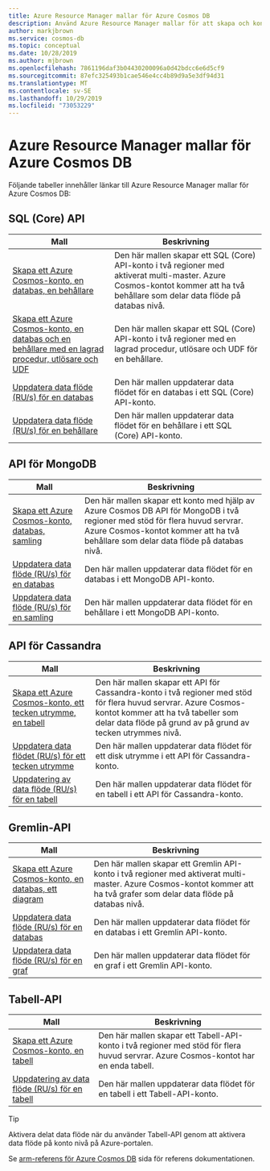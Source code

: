 ```yaml
---
title: Azure Resource Manager mallar för Azure Cosmos DB
description: Använd Azure Resource Manager mallar för att skapa och konfigurera Azure Cosmos DB.
author: markjbrown
ms.service: cosmos-db
ms.topic: conceptual
ms.date: 10/28/2019
ms.author: mjbrown
ms.openlocfilehash: 7861196daf3b04430200096a0d42bdcc6e6d5cf9
ms.sourcegitcommit: 87efc325493b1cae546e4cc4b89d9a5e3df94d31
ms.translationtype: MT
ms.contentlocale: sv-SE
ms.lasthandoff: 10/29/2019
ms.locfileid: "73053229"
---
```

# <a name="azure-resource-manager-templates-for-azure-cosmos-db"></a>Azure Resource Manager mallar för Azure Cosmos DB

Följande tabeller innehåller länkar till Azure Resource Manager mallar för Azure Cosmos DB:

## <a name="sql-core-api"></a>SQL (Core) API

|**Mall**|**Beskrivning**|
|---|---|
|[Skapa ett Azure Cosmos-konto, en databas, en behållare](manage-sql-with-resource-manager.md#create-resource) | Den här mallen skapar ett SQL (Core) API-konto i två regioner med aktiverat multi-master. Azure Cosmos-kontot kommer att ha två behållare som delar data flöde på databas nivå. |
|[Skapa ett Azure Cosmos-konto, en databas och en behållare med en lagrad procedur, utlösare och UDF](manage-sql-with-resource-manager.md#create-sproc) | Den här mallen skapar ett SQL (Core) API-konto i två regioner med en lagrad procedur, utlösare och UDF för en behållare. |
|[Uppdatera data flöde (RU/s) för en databas](manage-sql-with-resource-manager.md#database-ru-update) | Den här mallen uppdaterar data flödet för en databas i ett SQL (Core) API-konto. |
|[Uppdatera data flöde (RU/s) för en behållare](manage-sql-with-resource-manager.md#container-ru-update) | Den här mallen uppdaterar data flödet för en behållare i ett SQL (Core) API-konto. |

## <a name="mongodb-api"></a>API för MongoDB

|**Mall**|**Beskrivning**|
|---| ---|
|[Skapa ett Azure Cosmos-konto, databas, samling](manage-mongodb-with-resource-manager.md#create-resource) | Den här mallen skapar ett konto med hjälp av Azure Cosmos DB API för MongoDB i två regioner med stöd för flera huvud servrar. Azure Cosmos-kontot kommer att ha två behållare som delar data flöde på databas nivå. |
|[Uppdatera data flöde (RU/s) för en databas](manage-mongodb-with-resource-manager.md#database-ru-update) | Den här mallen uppdaterar data flödet för en databas i ett MongoDB API-konto. |
|[Uppdatera data flöde (RU/s) för en samling](manage-mongodb-with-resource-manager.md#collection-ru-update) | Den här mallen uppdaterar data flödet för en behållare i ett MongoDB API-konto. |

## <a name="cassandra-api"></a>API för Cassandra

|**Mall**|**Beskrivning**|
|---| ---|
|[Skapa ett Azure Cosmos-konto, ett tecken utrymme, en tabell](manage-cassandra-with-resource-manager.md#create-resource) | Den här mallen skapar ett API för Cassandra-konto i två regioner med stöd för flera huvud servrar. Azure Cosmos-kontot kommer att ha två tabeller som delar data flöde på grund av på grund av tecken utrymmes nivå. |
|[Uppdatera data flödet (RU/s) för ett tecken utrymme](manage-cassandra-with-resource-manager.md#keyspace-ru-update) | Den här mallen uppdaterar data flödet för ett disk utrymme i ett API för Cassandra-konto. |
|[Uppdatering av data flöde (RU/s) för en tabell](manage-cassandra-with-resource-manager.md#table-ru-update) | Den här mallen uppdaterar data flödet för en tabell i ett API för Cassandra-konto. |

## <a name="gremlin-api"></a>Gremlin-API

|**Mall**|**Beskrivning**|
|---| ---|
|[Skapa ett Azure Cosmos-konto, en databas, ett diagram](manage-gremlin-with-resource-manager.md#create-resource) | Den här mallen skapar ett Gremlin API-konto i två regioner med aktiverat multi-master. Azure Cosmos-kontot kommer att ha två grafer som delar data flöde på databas nivå. |
|[Uppdatera data flöde (RU/s) för en databas](manage-gremlin-with-resource-manager.md#database-ru-update) | Den här mallen uppdaterar data flödet för en databas i ett Gremlin API-konto. |
|[Uppdatera data flöde (RU/s) för en graf](manage-gremlin-with-resource-manager.md#graph-ru-update) | Den här mallen uppdaterar data flödet för en graf i ett Gremlin API-konto. |

## <a name="table-api"></a>Tabell-API

|**Mall**|**Beskrivning**|
|---| ---|
|[Skapa ett Azure Cosmos-konto, en tabell](manage-table-with-resource-manager.md#create-resource) | Den här mallen skapar ett Tabell-API-konto i två regioner med stöd för flera huvud servrar. Azure Cosmos-kontot har en enda tabell. |
|[Uppdatering av data flöde (RU/s) för en tabell](manage-table-with-resource-manager.md#table-ru-update) | Den här mallen uppdaterar data flödet för en tabell i ett Tabell-API-konto. |

> [!TIP]
> Aktivera delat data flöde när du använder Tabell-API genom att aktivera data flöde på konto nivå på Azure-portalen.

Se [arm-referens för Azure Cosmos DB](/azure/templates/microsoft.documentdb/allversions) sida för referens dokumentationen.

